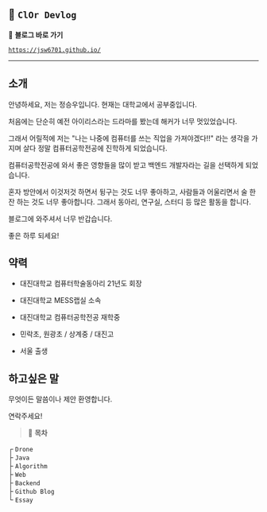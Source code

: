 ## 🦥 `ClOr Devlog`

📎 **블로그 바로 가기**

[`https://jsw6701.github.io/`](https://jsw6701.github.io/)

---

## 소개

안녕하세요, 저는 정승우입니다. 현재는 대학교에서 공부중입니다.

처음에는 단순히 예전 아이리스라는 드라마를 봤는데 해커가 너무 멋있었습니다.

그래서 어릴적에 저는 "나는 나중에 컴퓨터를 쓰는 직업을 가져야겠다!!" 라는 생각을 가지며 살다 정말 컴퓨터공학전공에 진학하게 되었습니다.

컴퓨터공학전공에 와서 좋은 영향들을 많이 받고 백엔드 개발자라는 길을 선택하게 되었습니다.

혼자 방안에서 이것저것 하면서 뒹구는 것도 너무 좋아하고, 사람들과 어울리면서 술 한잔 하는 것도 너무 좋아합니다. 그래서 동아리, 연구실, 스터디 등 많은 활동을 합니다.

블로그에 와주셔서 너무 반갑습니다.

좋은 하루 되세요!

## 약력

- 대진대학교 컴퓨터학술동아리 21년도 회장

- 대진대학교 MESS랩실 소속

- 대진대학교 컴퓨터공학전공 재학중

- 민락초, 원광초 / 상계중 / 대진고

- 서울 출생

## 하고싶은 말

무엇이든 말씀이나 제안 환영합니다.

연락주세요!
<br>

> 🌴 **목차**

┌ `Drone`  
├ `Java`  
├ `Algorithm`  
├ `Web`  
├ `Backend`  
├ `Github Blog`  
└ `Essay`
